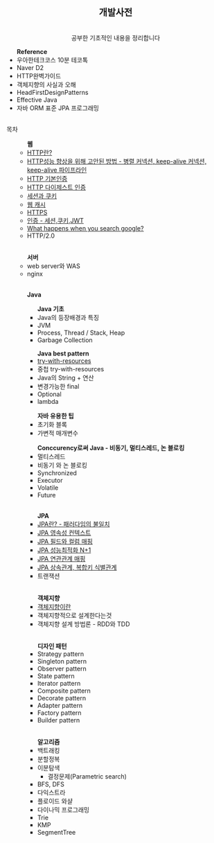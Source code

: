

<div align = "center"><h2> 개발사전 </h2> 
<br> 공부한 기초적인 내용을 정리합니다
</div>
<ul><b>Reference</b>
<li> 우아한테크코스 10분 테코톡</li>
<li> Naver D2</li>
<li> HTTP완벽가이드 </li>
<li> 객체지향의 사실과 오해</li>
<li> HeadFirstDesignPatterns </li>
<li> Effective Java</li>
<li> 자바 ORM 표준 JPA 프로그래밍</li>
</ul>
<h2></h2>

<div>
목차
<ul>
<ul> <b>웹</b>
	<li><a href = "HTTP&HTTPS/HTTP.md"> HTTP란?</a></li>
	<li> <a href = "HTTP&HTTPS/HTTP성능향상을 위해 고안된 방법.md">HTTP성능 향상을 위해 고안된 방법 - 병렬 커넥션, keep-alive 커넥션, keep-alive 파이프라인</a></li>
	<li><a href="HTTP&HTTPS/HTTP 기본인증.md">HTTP 기본인증</a></li>
	<li><a href="HTTP&HTTPS/HTTP 다이제스트 인증.md">HTTP 다이제스트 인증</a></li>
	<li><a href="HTTP&HTTPS/세션과 쿠키.md">세션과 쿠키</a></li>
	<li><a href="HTTP&HTTPS/웹 캐시.md">웹 캐시</a></li>
	<li><a href="HTTP&HTTPS/HTTPS.md">HTTPS</a></li>
	<li><a href="HTTP&HTTPS/인증 - 세션,쿠키,JWT.md">인증 - 세션,쿠키,JWT</a></li>
	<li><a href="https://github.com/devxb/devDictionary/blob/main/HTTP%26HTTPS/What%20happens%20when%20you%20search%20google%3F.md">What happens when you search google?</a></li>
	<li>HTTP/2.0</li>
</ul>
<br>
<ul> <b> 서버 </b>
<li>web server와 WAS</li>
<li>nginx</li> 
</ul>
<br>
<ul> <b>Java</b>
<ul> <b>Java 기초</b>
	<li> Java의 등장배경과 특징</li>
	<li> JVM</li>
	<li> Process, Thread / Stack, Heap</li>
	<li> Garbage Collection</li>
</ul>
<ul> <b>Java best pattern</b>
	<li> <a href="Java/try-with-resources.md">try-with-resources</a></li>
	<li> 중첩 try-with-resources </li>
	<li> Java의 String + 연산</li>
	<li> 변경가능한 final </li>
	<li> Optional </li>
	<li> lambda </li>
</ul>
<ul> <b>자바 유용한 팁</b>
	<li> 초기화 블록 </li>
	<li> 가변적 매개변수 </li>
</ul>
<ul> <b>Conccurency로써 Java - 비동기, 멀티스레드, 논 블로킹</b>
	<li> 멀티스레드 </li>
	<li> 비동기 와 논 블로킹</li>
	<li> Synchronized </li>
	<li> Executor </li>
	<li> Volatile </li>
	<li> Future </li>
</ul>
<br>
<ul> <b> JPA </b>
<li> <a href="https://dlwnsdud205.tistory.com/266">JPA란? - 패러다임의 불일치</a></li>
<li> <a href="https://dlwnsdud205.tistory.com/272">JPA 영속성 컨텍스트</a></li>
<li> <a href="https://dlwnsdud205.tistory.com/273">JPA 필드와 컬럼 매핑</a></li>
<li> <a href="https://dlwnsdud205.tistory.com/268">JPA 성능최적화 N+1</a></li>
<li> <a href="https://dlwnsdud205.tistory.com/274">JPA 연관관계 매핑</a></li>
<li> <a href="https://dlwnsdud205.tistory.com/276">JPA 상속관계, 복합키 식별관계</a></li>
<li>트랜잭션</li>
</ul>
<br>
<ul> <b> 객체지향</b>
<li> <a href = "/객체지향/객체지향이란.md">객체지향이란</a></li>
<li> 객체지향적으로 설계한다는것 </li>
<li> 객체지향 설계 방법론 - RDD와 TDD</li>
</ul>
<br>
<ul> <b>디자인 패턴</b>
<li> Strategy pattern</li>
<li> Singleton pattern</li>
<li> Observer pattern</li>
<li> State pattern</li>
<li> Iterator pattern</li>
<li> Composite pattern</li>
<li> Decorate pattern</li>
<li> Adapter pattern</li>
<li> Factory pattern</li>
<li> Builder pattern </li>
</ul>
<br>
<ul> <b>알고리즘</b>
<li> 백트래킹 </li>
<li> 분할정복 </li>
<li> 이분탐색 
<ul> 
<li> 결정문제(Parametric search) </li>
</ul>
</li>
<li> BFS, DFS</li>
<li> 다익스트라 </li>
<li> 플로이드 와샬</li>
<li> 다이나믹 프로그래밍 </li>
<li> Trie </li>
<li> KMP </li>
<li> SegmentTree </li>
</ul>
</ul>

</div>
